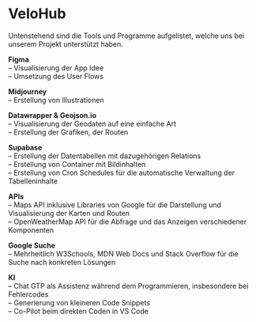 # VeloHub

Untenstehend sind die Tools und Programme aufgelistet, welche uns bei unserem Projekt unterstützt haben.

**Figma**<br />
– Visualisierung der App Idee<br />
– Umsetzung des User Flows

**Midjourney**<br />
– Erstellung von Illustrationen

**Datawrapper & Geojson.io**<br />
– Visualisierung der Geodaten auf eine einfache Art<br />
– Erstellung der Grafiken, der Routen

**Supabase**<br />
– Erstellung der Datentabellen mit dazugehörigen Relations<br />
– Erstellung von Container mit Bildinhalten<br />
– Erstellung von Cron Schedules für die automatische Verwaltung der Tabelleninhalte

**APIs**<br />
– Maps API inklusive Libraries von Google für die Darstellung und Visualisierung der Karten und Routen<br />
– OpenWeatherMap API für die Abfrage und das Anzeigen verschiedener Komponenten

**Google Suche**<br />
– Mehrheitlich W3Schools, MDN Web Docs und Stack Overflow für die Suche nach konkreten Lösungen

**KI**<br />
– Chat GTP als Assistenz während dem Programmieren, insbesondere bei Fehlercodes<br />
– Generierung von kleineren Code Snippets<br />
– Co-Pilot beim direkten Coden in VS Code
